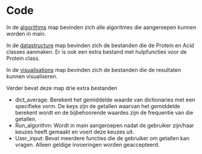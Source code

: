 # Code

In de [algorithms](/algorithms/README.md) map bevinden zich alle algoritmes die aangeroepen kunnen worden in main.

In de [datastructure](/datastructure/README.md) map bevinden zich de bestanden die de Protein en Acid classes aanmaken. Er is ook een extra bestand met hulpfuncties voor de Protein class.

In de [visualisations](/visualisations/README.md) map bevinden zich de bestanden die de resultaten kunnen visualiseren.

Verder bevat deze map drie extra bestanden
- dict_average: Berekent het gemiddelde waarde van dictionaries met een specifieke vorm. De keys zijn de getallen waarvan het gemiddelde berekent wordt en de bijbehoorende waardes zijn de frequentie van die getallen.
- Run_algorithm: Wordt in main aangeroepen nadat de gebruiker zijn/haar keuzes heeft gemaakt en voert deze keuzes uit.
- User_input: Bevat meerdere functies die de gebruiker om getallen kan vragen. Alleen geldige invoeringen worden geaccepteerd.
